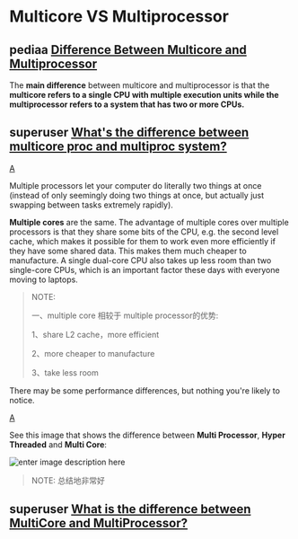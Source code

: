 # Multicore VS Multiprocessor

## pediaa [Difference Between Multicore and Multiprocessor](https://pediaa.com/difference-between-multicore-and-multiprocessor/)

The **main difference** between multicore and multiprocessor is that the **multicore refers to a single CPU with multiple execution units while the multiprocessor refers to a system that has two or more CPUs.**



## superuser [What's the difference between multicore proc and multiproc system?](https://superuser.com/questions/13107/whats-the-difference-between-multicore-proc-and-multiproc-system)

[A](https://superuser.com/a/13418)

Multiple processors let your computer do literally two things at once (instead of only seemingly doing two things at once, but actually just swapping between tasks extremely rapidly).

**Multiple cores** are the same. The advantage of multiple cores over multiple processors is that they share some bits of the CPU, e.g. the second level cache, which makes it possible for them to work even more efficiently if they have some shared data. This makes them much cheaper to manufacture. A single dual-core CPU also takes up less room than two single-core CPUs, which is an important factor these days with everyone moving to laptops.

> NOTE: 
>
> 一、multiple core 相较于 multiple processor的优势:
>
> 1、share L2 cache，more efficient
>
> 2、more cheaper to manufacture
>
> 3、take less room

There may be some performance differences, but nothing you're likely to notice.



[A](https://superuser.com/a/214361)

See this image that shows the difference between **Multi Processor**, **Hyper Threaded** and **Multi Core**:

![enter image description here](https://i.stack.imgur.com/STuQI.png)

> NOTE: 总结地非常好



##  superuser [What is the difference between MultiCore and MultiProcessor?](https://superuser.com/questions/214331/what-is-the-difference-between-multicore-and-multiprocessor)



